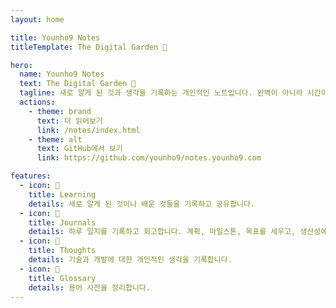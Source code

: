 ```yaml
---
layout: home

title: Younho9 Notes
titleTemplate: The Digital Garden 🌳

hero:
  name: Younho9 Notes
  text: The Digital Garden 🌳
  tagline: 새로 알게 된 것과 생각을 기록하는 개인적인 노트입니다. 완벽이 아니라 시간이 지남에 따라 조금씩 자라는 것을 목표로 하는 디지털 정원입니다.
  actions:
    - theme: brand
      text: 더 읽어보기
      link: /notes/index.html
    - theme: alt
      text: GitHub에서 보기
      link: https://github.com/younho9/notes.younho9.com

features:
  - icon: 📝
    title: Learning
    details: 새로 알게 된 것이나 배운 것들을 기록하고 공유합니다.
  - icon: 📆
    title: Journals
    details: 하루 일지를 기록하고 회고합니다. 계획, 마일스톤, 목표를 세우고, 생산성에 대해 회고합니다.
  - icon: 💭
    title: Thoughts
    details: 기술과 개발에 대한 개인적인 생각을 기록합니다.
  - icon: 📕
    title: Glossary
    details: 용어 사전을 정리합니다.
---
```


